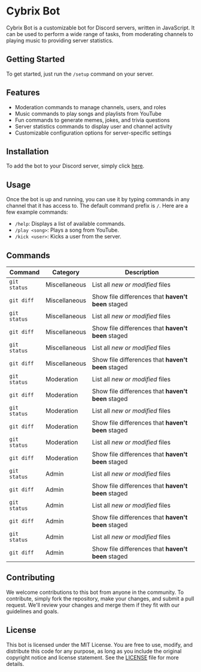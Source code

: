 <!-- _sidebar.md -->

<!-- markdownlint-disable MD104 -->
<!-- markdownlint-restore -->

# Cybrix Bot

Cybrix Bot is a customizable bot for Discord servers, written in JavaScript. It can be used to perform a wide range of tasks, from moderating channels to playing music to providing server statistics.

## Getting Started

To get started, just run the `/setup` command on your server.

## Features

- Moderation commands to manage channels, users, and roles
- Music commands to play songs and playlists from YouTube
- Fun commands to generate memes, jokes, and trivia questions
- Server statistics commands to display user and channel activity
- Customizable configuration options for server-specific settings

## Installation

To add the bot to your Discord server, simply click <a href="https://discord.com/oauth2/authorize?client_id=1089430297243815951&scope=bot%20applications.commands&permissions=535259643351">here</a>.

## Usage

Once the bot is up and running, you can use it by typing commands in any channel that it has access to. The default command prefix is `/`. Here are a few example commands:

- `/help`: Displays a list of available commands.
- `/play <song>`: Plays a song from YouTube.
- `/kick <user>`: Kicks a user from the server.

## Commands

| Command | Category | Description |
| --- | --- | --- |
| `git status` | Miscellaneous | List all *new or modified* files |
| `git diff` | Miscellaneous | Show file differences that **haven't been** staged |
| `git status` | Miscellaneous | List all *new or modified* files |
| `git diff` | Miscellaneous | Show file differences that **haven't been** staged |
| `git status` | Miscellaneous | List all *new or modified* files |
| `git diff` | Miscellaneous | Show file differences that **haven't been** staged |
| `git status` | Moderation | List all *new or modified* files |
| `git diff` | Moderation | Show file differences that **haven't been** staged |
| `git status` | Moderation | List all *new or modified* files |
| `git diff` | Moderation | Show file differences that **haven't been** staged |
| `git status` | Moderation | List all *new or modified* files |
| `git diff` | Moderation | Show file differences that **haven't been** staged |
| `git status` | Admin | List all *new or modified* files |
| `git diff` | Admin | Show file differences that **haven't been** staged |
| `git status` | Admin | List all *new or modified* files |
| `git diff` | Admin | Show file differences that **haven't been** staged |
| `git status` | Admin | List all *new or modified* files |
| `git diff` | Admin | Show file differences that **haven't been** staged |

## Contributing

We welcome contributions to this bot from anyone in the community. To contribute, simply fork the repository, make your changes, and submit a pull request. We'll review your changes and merge them if they fit with our guidelines and goals.

## License

This bot is licensed under the MIT License. You are free to use, modify, and distribute this code for any purpose, as long as you include the original copyright notice and license statement. See the [LICENSE](./LICENSE) file for more details.
